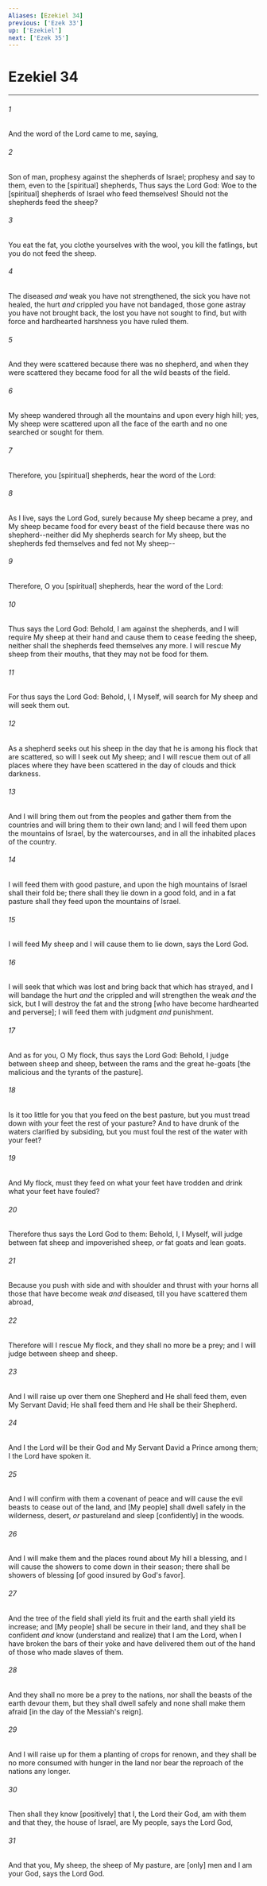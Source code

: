 ```yaml
---
Aliases: [Ezekiel 34]
previous: ['Ezek 33']
up: ['Ezekiel']
next: ['Ezek 35']
---
```

# Ezekiel 34

***














###### 1 






And the word of the Lord came to me, saying, 













###### 2 






Son of man, prophesy against the shepherds of Israel; prophesy and say to them, even to the [spiritual] shepherds, Thus says the Lord God: Woe to the [spiritual] shepherds of Israel who feed themselves! Should not the shepherds feed the sheep? 













###### 3 






You eat the fat, you clothe yourselves with the wool, you kill the fatlings, but you do not feed the sheep. 













###### 4 






The diseased _and_ weak you have not strengthened, the sick you have not healed, the hurt _and_ crippled you have not bandaged, those gone astray you have not brought back, the lost you have not sought to find, but with force and hardhearted harshness you have ruled them. 













###### 5 






And they were scattered because there was no shepherd, and when they were scattered they became food for all the wild beasts of the field. 













###### 6 






My sheep wandered through all the mountains and upon every high hill; yes, My sheep were scattered upon all the face of the earth and no one searched or sought for them. 













###### 7 






Therefore, you [spiritual] shepherds, hear the word of the Lord: 













###### 8 






As I live, says the Lord God, surely because My sheep became a prey, and My sheep became food for every beast of the field because there was no shepherd--neither did My shepherds search for My sheep, but the shepherds fed themselves and fed not My sheep-- 













###### 9 






Therefore, O you [spiritual] shepherds, hear the word of the Lord: 













###### 10 






Thus says the Lord God: Behold, I am against the shepherds, and I will require My sheep at their hand and cause them to cease feeding the sheep, neither shall the shepherds feed themselves any more. I will rescue My sheep from their mouths, that they may not be food for them. 













###### 11 






For thus says the Lord God: Behold, I, I Myself, will search for My sheep and will seek them out. 













###### 12 






As a shepherd seeks out his sheep in the day that he is among his flock that are scattered, so will I seek out My sheep; and I will rescue them out of all places where they have been scattered in the day of clouds and thick darkness. 













###### 13 






And I will bring them out from the peoples and gather them from the countries and will bring them to their own land; and I will feed them upon the mountains of Israel, by the watercourses, and in all the inhabited places of the country. 













###### 14 






I will feed them with good pasture, and upon the high mountains of Israel shall their fold be; there shall they lie down in a good fold, and in a fat pasture shall they feed upon the mountains of Israel. 













###### 15 






I will feed My sheep and I will cause them to lie down, says the Lord God. 













###### 16 






I will seek that which was lost and bring back that which has strayed, and I will bandage the hurt _and_ the crippled and will strengthen the weak _and_ the sick, but I will destroy the fat and the strong [who have become hardhearted and perverse]; I will feed them with judgment _and_ punishment. 













###### 17 






And as for you, O My flock, thus says the Lord God: Behold, I judge between sheep and sheep, between the rams and the great he-goats [the malicious and the tyrants of the pasture]. 













###### 18 






Is it too little for you that you feed on the best pasture, but you must tread down with your feet the rest of your pasture? And to have drunk of the waters clarified by subsiding, but you must foul the rest of the water with your feet? 













###### 19 






And My flock, must they feed on what your feet have trodden and drink what your feet have fouled? 













###### 20 






Therefore thus says the Lord God to them: Behold, I, I Myself, will judge between fat sheep and impoverished sheep, _or_ fat goats and lean goats. 













###### 21 






Because you push with side and with shoulder and thrust with your horns all those that have become weak _and_ diseased, till you have scattered them abroad, 













###### 22 






Therefore will I rescue My flock, and they shall no more be a prey; and I will judge between sheep and sheep. 













###### 23 






And I will raise up over them one Shepherd and He shall feed them, even My Servant David; He shall feed them and He shall be their Shepherd. 













###### 24 






And I the Lord will be their God and My Servant David a Prince among them; I the Lord have spoken it. 













###### 25 






And I will confirm with them a covenant of peace and will cause the evil beasts to cease out of the land, and [My people] shall dwell safely in the wilderness, desert, _or_ pastureland and sleep [confidently] in the woods. 













###### 26 






And I will make them and the places round about My hill a blessing, and I will cause the showers to come down in their season; there shall be showers of blessing [of good insured by God's favor]. 













###### 27 






And the tree of the field shall yield its fruit and the earth shall yield its increase; and [My people] shall be secure in their land, and they shall be confident _and_ know (understand and realize) that I am the Lord, when I have broken the bars of their yoke and have delivered them out of the hand of those who made slaves of them. 













###### 28 






And they shall no more be a prey to the nations, nor shall the beasts of the earth devour them, but they shall dwell safely and none shall make them afraid [in the day of the Messiah's reign]. 













###### 29 






And I will raise up for them a planting of crops for renown, and they shall be no more consumed with hunger in the land nor bear the reproach of the nations any longer. 













###### 30 






Then shall they know [positively] that I, the Lord their God, am with them and that they, the house of Israel, are My people, says the Lord God, 













###### 31 






And that you, My sheep, the sheep of My pasture, are [only] men and I am your God, says the Lord God.
